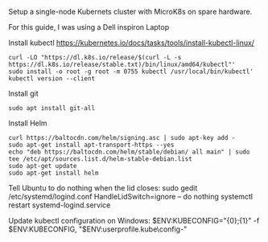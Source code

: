 Setup a single-node Kubernets cluster with MicroK8s on spare hardware.

For this guide, I was using a Dell inspiron Laptop


Install kubectl
https://kubernetes.io/docs/tasks/tools/install-kubectl-linux/

```
curl -LO "https://dl.k8s.io/release/$(curl -L -s https://dl.k8s.io/release/stable.txt)/bin/linux/amd64/kubectl"'
sudo install -o root -g root -m 0755 kubectl /usr/local/bin/kubectl'
kubectl version --client
```

Install git

```
sudo apt install git-all
```

Install Helm

```
curl https://baltocdn.com/helm/signing.asc | sudo apt-key add -
sudo apt-get install apt-transport-https --yes
echo "deb https://baltocdn.com/helm/stable/debian/ all main" | sudo tee /etc/apt/sources.list.d/helm-stable-debian.list
sudo apt-get update
sudo apt-get install helm
```

Tell Ubuntu to do nothing when the lid closes:
sudo gedit /etc/systemd/logind.conf
HandleLidSwitch=ignore – do nothing
systemctl restart systemd-logind.service

Update kubectl configuration on Windows:
$ENV:KUBECONFIG="{0};{1}" -f  $ENV:KUBECONFIG, "$ENV:userprofile\.kube\config-<devel>"
